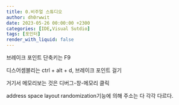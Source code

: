 ```yaml
---
title: 0.비주얼 스튜디오
author: dh0rwwit
date: 2023-05-26 00:00:00 +2300
categories: [IDE,Visual Sutdio]
tags: [포인터]
render_with_liquid: false
---
```


브레이크 포인트 단축키는 F9

디스어셈블리는 ctrl + alt + d, 브레이크 포인트 걸기

거기서 메모리보는 것은 디버그-창-메모리 클릭

address space layout randomization기능에 의해 주소는 다 각각 다르다.